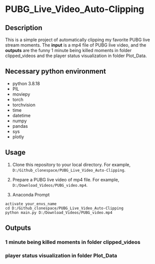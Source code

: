 # PUBG_Live_Video_Auto-Clipping
## Description
This is a simple project of automatically  clipping my favorite PUBG live stream moments. The **input** is a mp4 file of PUBG live video, and the **outputs** are the funny 1 minute being killed moments in folder clipped_videos and the player status visualization in folder Plot_Data.

## Necessary python environment
- python 3.8.18
- PIL
- moviepy
- torch
- torchvision
- time
- datetime
- numpy
- pandas
- sys
- plotly

## Usage 
1. Clone this repository to your local directory. For example, `D:/Github_clonespace/PUBG_Live_Video_Auto-Clipping`. 

2. Prepare a PUBG live video of mp4 file. For example, `D:/Download_Videos/PUBG_video.mp4`.

3. Anaconda Prompt
```{bash}
activate your_envs_name
cd D:/Github_clonespace/PUBG_Live_Video_Auto-Clipping
python main.py D:/Download_Videos/PUBG_video.mp4
```

## Outputs
### 1 minute being killed moments in folder **clipped_videos**


### player status visualization in folder **Plot_Data**


